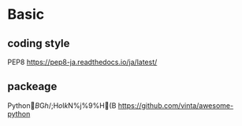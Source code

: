 # Basic

## coding style

PEP8
https://pep8-ja.readthedocs.io/ja/latest/

## packeage

Python$B$G$h$/;H$o$l$k%Q%C%1!<%8$N%j%9%H(B
https://github.com/vinta/awesome-python


